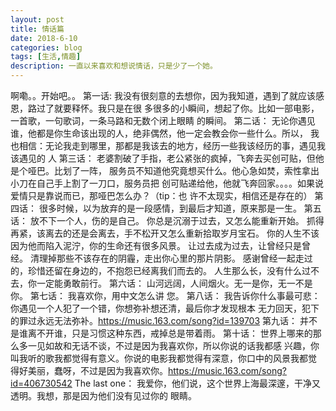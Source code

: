 ```yaml
---
layout: post
title: 情话篇
date: 2018-6-10
categories: blog
tags: [生活,情趣]
description: 一直以来喜欢和想说情话，只是少了一个她。
---
```

啊嘞。。开始吧。。
     第一话:
         我没有很刻意的去想你，因为我知道，遇到了就应该感恩，路过了就要释怀。我只是在很
     多很多的小瞬间，想起了你。比如一部电影，一首歌，一句歌词，一条马路和无数个闭上眼睛
     的瞬间。
     第二话：
         无论你遇见谁，他都是你生命该出现的人，绝非偶然，他一定会教会你一些什么。所以，
     我也相信：无论我走到哪里，那都是我该去的地方，经历一些我该经历的事，遇见我该遇见的
     人
     第三话：
         老婆割破了手指，老公紧张的疯掉，飞奔去买创可贴，但他是个哑巴。比划了一阵，
     服务员不知道他究竟想买什么。他心急如焚，索性拿出小刀在自己手上割了一刀口，服务员把
     创可贴递给他，他就飞奔回家。。。。如果说爱情只是靠说而已，那哑巴怎么办？（tip：也
     许不太现实，相信还是存在的）
     第四话：
         很多时候，以为放弃的是一段感情，到最后才知道，原来那是一生。
     第五话：
         放不下一个人，伤的是自己。
         你总是沉溺于过去，又怎么能重新开始。
         抓得再紧，该离去的还是会离去，手不松开又怎么重新拾取岁月宝石。
         你的人生不该因为他而陷入泥泞，你的生命还有很多风景。
         让过去成为过去，让曾经只是曾经。
         清理掉那些不该存在的阴霾，走出你心里的那片阴影。
         感谢曾经一起走过的，珍惜还留在身边的，不抱怨已经离我们而去的。
         人生那么长，没有什么过不去，你一定能勇敢前行。
     第六话：
         山河远阔，人间烟火。无一是你，无一不是你。
     第七话：
         我喜欢你，用中文怎么讲
         您。
     第八话：
         我告诉你什么事最可悲：你遇见一个人犯了一个错，你想弥补想还清，最后你才发现根本
         无力回天，犯下的罪过永远无法弥补。https://music.163.com/song?id=139703
     第九话：
         并不是谁离不开谁，只是习惯这种东西，戒掉总是带着雨。
     第十话：
         世界上哪来的那么多一见如故和无话不谈，不过是因为我喜欢你，所以你说的话我都感
         兴趣，你叫我听的歌我都觉得有意义。你说的电影我都觉得有深意，你口中的风景我都觉
         得好美丽，蠢呀，不过是因为我喜欢你。https://music.163.com/song?id=406730542
      The last one：
         我爱你，他们说，这个世界上海最深邃，干净又透明。我想，那是因为他们没有见过你的
         眼睛。
